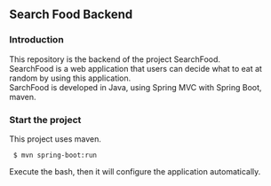 ## Search Food Backend 

### Introduction 
This repository is the backend of the project SearchFood.<br>
SearchFood is a web application that users can decide what to eat at random by using this application. <br> 
SarchFood is developed in Java, using Spring MVC with Spring Boot, maven.<br> 

### Start the project 
This project uses maven.<br>
```
 $ mvn spring-boot:run 
``` 
Execute the bash, then it will configure the application automatically. 

